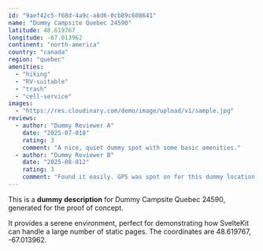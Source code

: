 ```yaml
---
id: "9aef42c5-f68d-4a9c-a8d6-0cb89c608641"
name: "Dummy Campsite Quebec 24590"
latitude: 48.619767
longitude: -67.013962
continent: "north-america"
country: "canada"
region: "quebec"
amenities:
  - "hiking"
  - "RV-suitable"
  - "trash"
  - "cell-service"
images:
  - "https://res.cloudinary.com/demo/image/upload/v1/sample.jpg"
reviews:
  - author: "Dummy Reviewer A"
    date: "2025-07-018"
    rating: 3
    comment: "A nice, quiet dummy spot with some basic amenities."
  - author: "Dummy Reviewer B"
    date: "2025-08-012"
    rating: 3
    comment: "Found it easily. GPS was spot on for this dummy location."
---
```


This is a **dummy description** for Dummy Campsite Quebec 24590, generated for the proof of concept.

It provides a serene environment, perfect for demonstrating how SvelteKit can handle a large number of static pages. The coordinates are 48.619767, -67.013962.
